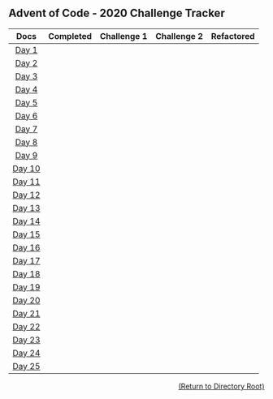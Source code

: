 ## Advent of Code - 2020 Challenge Tracker
| **Docs** |  **Completed** | **Challenge 1** | **Challenge 2** | **Refactored** |
|:---:|:---------:|:---------:|:---------:|:---------:|
| [Day 1](https://adventofcode.com/2020/day/1) |  |  |  |  |
| [Day 2](https://adventofcode.com/2020/day/2) |  |  |  |  |
| [Day 3](https://adventofcode.com/2020/day/3) |  |  |  |  |
| [Day 4](https://adventofcode.com/2020/day/4) |  |  |  |  |
| [Day 5](https://adventofcode.com/2020/day/5) |  |  |  |  |
| [Day 6](https://adventofcode.com/2020/day/6) |  |  |  |  |
| [Day 7](https://adventofcode.com/2020/day/7) |  |  |  |  |
| [Day 8](https://adventofcode.com/2020/day/8) |  |  |  |  |
| [Day 9](https://adventofcode.com/2020/day/9) |  |  |  |  |
| [Day 10](https://adventofcode.com/2020/day/10) |  |  |  |  |
| [Day 11](https://adventofcode.com/2020/day/11) |  |  |  |  |
| [Day 12](https://adventofcode.com/2020/day/12) |  |  |  |  |
| [Day 13](https://adventofcode.com/2020/day/13) |  |  |  |  |
| [Day 14](https://adventofcode.com/2020/day/14) |  |  |  |  |
| [Day 15](https://adventofcode.com/2020/day/15) |  |  |  |  |
| [Day 16](https://adventofcode.com/2020/day/16) |  |  |  |  |
| [Day 17](https://adventofcode.com/2020/day/17) |  |  |  |  |
| [Day 18](https://adventofcode.com/2020/day/18) |  |  |  |  |
| [Day 19](https://adventofcode.com/2020/day/19) |  |  |  |  |
| [Day 20](https://adventofcode.com/2020/day/20) |  |  |  |  |
| [Day 21](https://adventofcode.com/2020/day/21) |  |  |  |  |
| [Day 22](https://adventofcode.com/2020/day/22) |  |  |  |  |
| [Day 23](https://adventofcode.com/2020/day/23) |  |  |  |  |
| [Day 24](https://adventofcode.com/2020/day/24) |  |  |  |  |
| [Day 25](https://adventofcode.com/2020/day/25) |  |  |  |  |

[<p align="right">(Return to Directory Root)</p>](https://github.com/BeckTimothy/Advent-of-Code/blob/master)